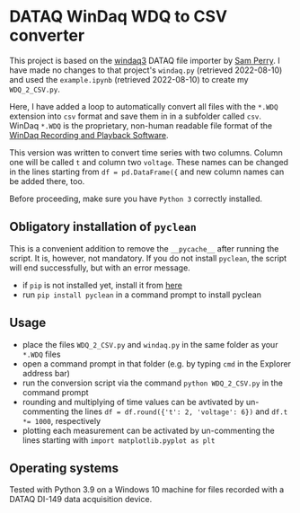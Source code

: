 # DATAQ WinDaq WDQ to CSV converter

This project is based on the [windaq3](https://github.com/sdp8483/windaq3) DATAQ file importer by [Sam Perry](https://github.com/sdp8483). I have made no changes to that project's ``windaq.py`` (retrieved 2022-08-10) and used the ``example.ipynb`` (retrieved 2022-08-10) to create my ``WDQ_2_CSV.py``.

Here, I have added a loop to automatically convert all files with the ``*.WDQ`` extension into ``csv`` format and save them in in a subfolder called ``csv``. WinDaq ``*.WDQ`` is the proprietary, non-human readable file format of the [WinDaq Recording and Playback Software](https://www.dataq.com/products/windaq/).

This version was written to convert time series with two columns. Column one will be called ``t`` and column two ``voltage``. These names can be changed in the lines starting from ``df = pd.DataFrame({`` and new column names can be added there, too.

Before proceeding, make sure you have ``Python 3`` correctly installed.

## Obligatory installation of ``pyclean``
This is a convenient addition to remove the ``__pycache__`` after running the script. It is, however, not mandatory. If you do not install ``pyclean``, the script will end successfully, but with an error message.
  * if ``pip`` is not installed yet, install it from [here](https://pip.pypa.io/en/stable/installation/)
  * run ``pip install pyclean`` in a command prompt to install pyclean

## Usage
  * place the files ``WDQ_2_CSV.py`` and ``windaq.py`` in the same folder as your ``*.WDQ`` files
  * open a command prompt in that folder (e.g. by typing ``cmd`` in the Explorer address bar)
  * run the conversion script via the command ``python WDQ_2_CSV.py`` in the command prompt
  * rounding and multiplying of time values can be avtivated by un-commenting the lines ``df = df.round({'t': 2, 'voltage': 6})`` and ``df.t *= 1000``, respectively
  * plotting each measurement can be activated by un-commenting the lines starting with ``import matplotlib.pyplot as plt``
 
 ## Operating systems
 Tested with Python 3.9 on a Windows 10 machine for files recorded with a DATAQ DI-149 data acquisition device.
